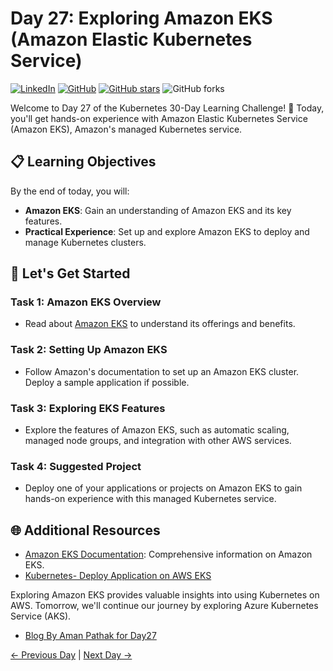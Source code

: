 # Day 27: Exploring Amazon EKS (Amazon Elastic Kubernetes Service)
[![LinkedIn](https://img.shields.io/badge/Connect%20with%20me%20on-LinkedIn-blue.svg)](https://www.linkedin.com/in/aman-devops/)
[![GitHub](https://img.shields.io/github/stars/AmanPathak-DevOps.svg?style=social)](https://github.com/AmanPathak-DevOps)
[![GitHub stars](https://img.shields.io/github/stars/AmanPathak-DevOps/30DaysOfKubernetes)](https://github.com/AmanPathak-DevOps/30DaysOfKubernetes/stargazers)
![GitHub forks](https://img.shields.io/github/forks/AmanPathak-DevOps/30DaysOfKubernetes)

Welcome to Day 27 of the Kubernetes 30-Day Learning Challenge! 🚀 Today, you'll get hands-on experience with Amazon Elastic Kubernetes Service (Amazon EKS), Amazon's managed Kubernetes service.

## 📋 Learning Objectives

By the end of today, you will:
- **Amazon EKS**: Gain an understanding of Amazon EKS and its key features.
- **Practical Experience**: Set up and explore Amazon EKS to deploy and manage Kubernetes clusters.

## 🚀 Let's Get Started

### Task 1: Amazon EKS Overview
- Read about [Amazon EKS](https://aws.amazon.com/eks/) to understand its offerings and benefits.

### Task 2: Setting Up Amazon EKS
- Follow Amazon's documentation to set up an Amazon EKS cluster. Deploy a sample application if possible.

### Task 3: Exploring EKS Features
- Explore the features of Amazon EKS, such as automatic scaling, managed node groups, and integration with other AWS services.

### Task 4: Suggested Project
- Deploy one of your applications or projects on Amazon EKS to gain hands-on experience with this managed Kubernetes service.

## 🌐 Additional Resources

- [Amazon EKS Documentation](https://docs.aws.amazon.com/eks/latest/userguide/what-is-eks.html): Comprehensive information on Amazon EKS.
- [Kubernetes- Deploy Application on AWS EKS](https://youtu.be/RRCrY12VY_s?si=l5l9uozkInyGjrWK)

Exploring Amazon EKS provides valuable insights into using Kubernetes on AWS. Tomorrow, we'll continue our journey by exploring Azure Kubernetes Service (AKS).

- [Blog By Aman Pathak for Day27](https://medium.com/devops-dev/day-27-aws-elastic-kubernetes-service-eks-3b917cafbf2e)

[← Previous Day](../Day26/README.md) | [Next Day →](../Day28/README.md)